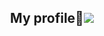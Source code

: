 ## <div align="center">My profile📒<img src="https://media3.giphy.com/media/888R35MJTmDxQfRzfS/200w.gif?cid=82a1493b9yxcys9g4w325j0m8suubje4bvv7d1t4j3tzaccg&rid=200w.gif&ct=g"></div>
